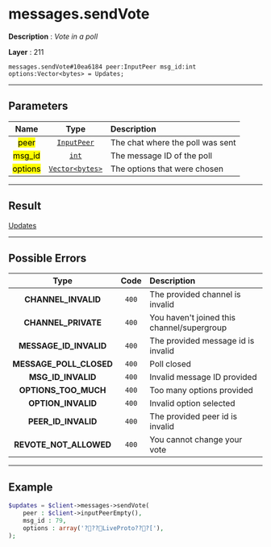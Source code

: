 # messages.sendVote

**Description** : *Vote in a poll*

**Layer** : 211

```tl
messages.sendVote#10ea6184 peer:InputPeer msg_id:int options:Vector<bytes> = Updates;
```

---

## Parameters

| Name | Type | Description |
| :---: | :---: | :--- |
| <mark>peer</mark> | [`InputPeer`](type/InputPeer) | The chat where the poll was sent |
| <mark>msg_id</mark> | [`int`](type/int) | The message ID of the poll |
| <mark>options</mark> | [`Vector<bytes>`](type/bytes) | The options that were chosen |

---

## Result

[Updates](type/Updates)

---

## Possible Errors

| Type | Code | Description |
| :---: | :---: | :--- |
| **CHANNEL_INVALID** | `400` | The provided channel is invalid |
| **CHANNEL_PRIVATE** | `400` | You haven't joined this channel/supergroup |
| **MESSAGE_ID_INVALID** | `400` | The provided message id is invalid |
| **MESSAGE_POLL_CLOSED** | `400` | Poll closed |
| **MSG_ID_INVALID** | `400` | Invalid message ID provided |
| **OPTIONS_TOO_MUCH** | `400` | Too many options provided |
| **OPTION_INVALID** | `400` | Invalid option selected |
| **PEER_ID_INVALID** | `400` | The provided peer id is invalid |
| **REVOTE_NOT_ALLOWED** | `400` | You cannot change your vote |

---

## Example

```php
$updates = $client->messages->sendVote(
	peer : $client->inputPeerEmpty(),
	msg_id : 79,
	options : array('???LiveProto???['),
);
```